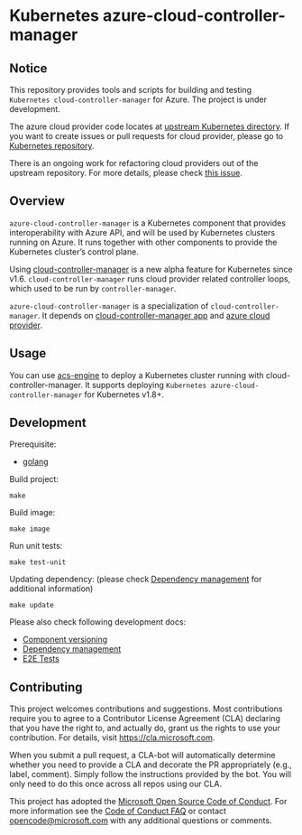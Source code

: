 # Kubernetes azure-cloud-controller-manager

## Notice
This repository provides tools and scripts for building and testing `Kubernetes cloud-controller-manager` for Azure. The project is under development.

The azure cloud provider code locates at [upstream Kubernetes directory](https://github.com/kubernetes/kubernetes/tree/master/pkg/cloudprovider/providers/azure). If you want to create issues or pull requests for cloud provider, please go to [Kubernetes repository](https://github.com/kubernetes/kubernetes).

There is an ongoing work for refactoring cloud providers out of the upstream repository. For more details, please check [this issue](https://github.com/kubernetes/features/issues/88).

## Overview
`azure-cloud-controller-manager` is a Kubernetes component that provides interoperability with Azure API, and will be used by Kubernetes clusters running on Azure. It runs together with other components to provide the Kubernetes cluster’s control plane.

Using [cloud-controller-manager](https://kubernetes.io/docs/concepts/overview/components/#cloud-controller-manager) is a new alpha feature for Kubernetes since v1.6. `cloud-controller-manager` runs cloud provider related controller loops, which used to be run by `controller-manager`.

`azure-cloud-controller-manager` is a specialization of `cloud-controller-manager`. It depends on [cloud-controller-manager app](https://github.com/kubernetes/kubernetes/tree/master/cmd/cloud-controller-manager/app) and [azure cloud provider](https://github.com/kubernetes/kubernetes/tree/master/pkg/cloudprovider/providers/azure).

## Usage
You can use [acs-engine](https://github.com/Azure/acs-engine) to deploy a Kubernetes cluster running with cloud-controller-manager. It supports deploying `Kubernetes azure-cloud-controller-manager` for Kubernetes v1.8+.

## Development
Prerequisite:
- [golang](https://golang.org/doc/install)

Build project:
```
make
```

Build image:
```
make image
```

Run unit tests:
```
make test-unit
```

Updating dependency: (please check [Dependency management](docs/dependency-management.md) for additional information)
```
make update
```

Please also check following development docs:
- [Component versioning](docs/component-versioning.md)
- [Dependency management](docs/dependency-management.md)
- [E2E Tests](docs/e2e-tests.md)

## Contributing

This project welcomes contributions and suggestions.  Most contributions require you to agree to a
Contributor License Agreement (CLA) declaring that you have the right to, and actually do, grant us
the rights to use your contribution. For details, visit https://cla.microsoft.com.

When you submit a pull request, a CLA-bot will automatically determine whether you need to provide
a CLA and decorate the PR appropriately (e.g., label, comment). Simply follow the instructions
provided by the bot. You will only need to do this once across all repos using our CLA.

This project has adopted the [Microsoft Open Source Code of Conduct](https://opensource.microsoft.com/codeofconduct/).
For more information see the [Code of Conduct FAQ](https://opensource.microsoft.com/codeofconduct/faq/) or
contact [opencode@microsoft.com](mailto:opencode@microsoft.com) with any additional questions or comments.
